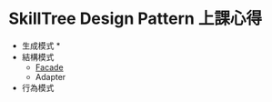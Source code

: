 # SkillTree Design Pattern 上課心得

* 生成模式
  * 
* 結構模式
  * [Facade](https://andyang.gitbook.io/design-pattern/~/edit/primary/)
  * Adapter
* 行為模式

